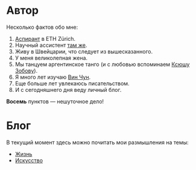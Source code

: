 # Автор

Несколько фактов обо мне:  
1. [Аспирант](http://www.imsb.ethz.ch/research/zamboni/people/admitrenko.html) в ETH Zürich.
2. Научный ассиcтент [там же](http://www.imsb.ethz.ch/research/zamboni.html).
3. Живу в Швейцарии, что следует из вышесказанного.
4. У меня великолепная жена.
5. Мы танцуем аргентинское танго (и с любовью вспоминаем [Ксюшу Зобову](https://vk.com/kseniatango)).
6. Я много лет изучаю [Вин Чун](http://www.wing-chun.ru).
7. Еще больше лет увлекаюсь писательством.
8. И с сегодняшнего дня веду личный блог.

**Восемь** пунктов &mdash; нешуточное дело!

# Блог

В текущий момент здесь можно почитать мои размышления на темы:

- [Жизнь](https://github.com/finelit/blog/tree/master/life)
- [Искусство](https://github.com/finelit/blog/tree/master/arts)
